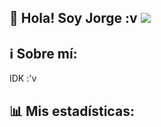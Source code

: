 ## 👋 Hola! Soy Jorge :v ![](https://komarev.com/ghpvc/?username=alzirr002) 


## ℹ️ Sobre mí: 
 IDK :'v

## 📊 Mis estadísticas:

